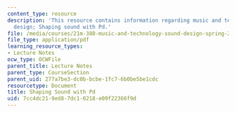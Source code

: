 ```yaml
---
content_type: resource
description: 'This resource contains information regarding music and technology: Sound
  design; Shaping sound with Pd.'
file: /media/courses/21m-380-music-and-technology-sound-design-spring-2016/7cc4dc219ed87dc10218e09f22366f9d_MIT21M_380S16_Lec09.pdf
file_type: application/pdf
learning_resource_types:
- Lecture Notes
ocw_type: OCWFile
parent_title: Lecture Notes
parent_type: CourseSection
parent_uid: 277a7be3-dc0b-bcbe-1fc7-6b0be5be1cdc
resourcetype: Document
title: Shaping Sound with Pd
uid: 7cc4dc21-9ed8-7dc1-0218-e09f22366f9d
---
```

